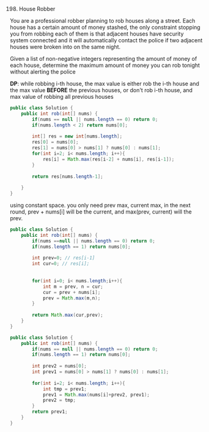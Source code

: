 198. House Robber

You are a professional robber planning to rob houses along a street. Each house has a certain amount of money stashed, the only constraint stopping you from robbing each of them is that adjacent houses have security system connected and it will automatically contact the police if two adjacent houses were broken into on the same night.

Given a list of non-negative integers representing the amount of money of each house, determine the maximum amount of money you can rob tonight without alerting the police

**DP**: while robbing i-th house, the max value is either rob the i-th house and the max value **BEFORE** the previous houses, or don't rob i-th house, and max value of robbing all previous houses

```java
public class Solution {
    public int rob(int[] nums) {
        if(nums == null || nums.length == 0) return 0;
        if(nums.length < 2) return nums[0];
        
        int[] res = new int[nums.length];
        res[0] = nums[0];
        res[1] = nums[0] > nums[1] ? nums[0] : nums[1];
        for(int i=2; i< nums.length; i++){
            res[i] = Math.max(res[i-2] + nums[i], res[i-1]); 
        }
        
        return res[nums.length-1];
        
    }
}
```

using constant space. you only need prev max, current max,
in the next round, prev + nums[i] will be the current, and max(prev, current) will the prev.

```java
public class Solution {
    public int rob(int[] nums) {
        if(nums ==null || nums.length == 0) return 0;
        if(nums.length == 1) return nums[0];
        
        int prev=0; // res[i-1]
        int cur=0; // res[i];
        
        
        for(int i=0; i< nums.length;i++){
            int m = prev, n = cur;
            cur = prev + nums[i];
            prev = Math.max(m,n);
        }
        
        return Math.max(cur,prev);
    }
}
```

```java
public class Solution {
    public int rob(int[] nums) {
        if(nums == null || nums.length == 0) return 0;
        if(nums.length == 1) return nums[0];
        
        int prev2 = nums[0];
        int prev1 = nums[0] > nums[1] ? nums[0] : nums[1];
        
        for(int i=2; i< nums.length; i++){
            int tmp = prev1;
            prev1 = Math.max(nums[i]+prev2, prev1);
            prev2 = tmp;
        }
        return prev1;
    }
}
```